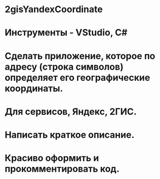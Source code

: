 # 2gisYandexCoordinate

# Инструменты - VStudio, C#
# Сделать приложение, которое по адресу (строка символов) определяет его географические координаты.
# Для сервисов, Яндекс, 2ГИС.
# Написать краткое описание.
# Красиво оформить и прокомментировать код.
